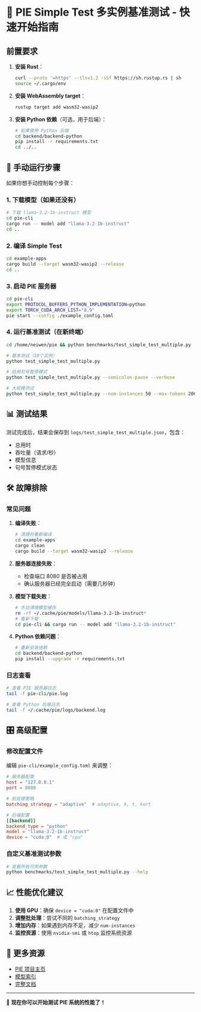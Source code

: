 # 🚀 PIE Simple Test 多实例基准测试 - 快速开始指南

## 前置要求

1. **安装 Rust**：
   ```bash
   curl --proto '=https' --tlsv1.2 -sSf https://sh.rustup.rs | sh
   source ~/.cargo/env
   ```

2. **安装 WebAssembly target**：
   ```bash
   rustup target add wasm32-wasip2
   ```

3. **安装 Python 依赖**（可选，用于后端）：
   ```bash
   # 如果使用 Python 后端
   cd backend/backend-python
   pip install -r requirements.txt
   cd ../..
   ```

## 🔧 手动运行步骤

如果你想手动控制每个步骤：

### 1. 下载模型（如果还没有）
```bash
# 下载 llama-3.2-1b-instruct 模型
cd pie-cli
cargo run -- model add "llama-3.2-1b-instruct"
cd ..
```

### 2. 编译 Simple Test
```bash
cd example-apps
cargo build --target wasm32-wasip2 --release
cd ..
```

### 3. 启动 PIE 服务器
```bash
cd pie-cli
export PROTOCOL_BUFFERS_PYTHON_IMPLEMENTATION=python
export TORCH_CUDA_ARCH_LIST="8.9"
pie start --config ./example_config.toml
```

### 4. 运行基准测试（在新终端）
```bash
cd /home/neiwen/pie && python benchmarks/test_simple_test_multiple.py 

# 基本测试（10个实例）
python test_simple_test_multiple.py

# 启用句号暂停模式
python test_simple_test_multiple.py --semicolon-pause --verbose

# 大规模测试
python test_simple_test_multiple.py --num-instances 50 --max-tokens 200
```

## 📊 测试结果

测试完成后，结果会保存到 `logs/test_simple_test_multiple.json`，包含：
- 总用时
- 吞吐量（请求/秒）
- 模型信息
- 句号暂停模式状态

## 🛠️ 故障排除

### 常见问题

1. **编译失败**：
   ```bash
   # 清理并重新编译
   cd example-apps
   cargo clean
   cargo build --target wasm32-wasip2 --release
   ```

2. **服务器连接失败**：
   - 检查端口 8080 是否被占用
   - 确认服务器已经完全启动（需要几秒钟）

3. **模型下载失败**：
   ```bash
   # 手动清理模型缓存
   rm -rf ~/.cache/pie/models/llama-3.2-1b-instruct*
   # 重新下载
   cd pie-cli && cargo run -- model add "llama-3.2-1b-instruct"
   ```

4. **Python 依赖问题**：
   ```bash
   # 重新安装依赖
   cd backend/backend-python
   pip install --upgrade -r requirements.txt
   ```

### 日志查看

```bash
# 查看 PIE 服务器日志
tail -f pie-cli/pie.log

# 查看 Python 后端日志
tail -f ~/.cache/pie/logs/backend.log
```

## 🎛️ 高级配置

### 修改配置文件

编辑 `pie-cli/example_config.toml` 来调整：

```toml
# 服务器配置
host = "127.0.0.1"
port = 8080

# 批处理策略
batching_strategy = "adaptive"  # adaptive, k, t, kort

# 后端配置
[[backend]]
backend_type = "python"
model = "llama-3.2-1b-instruct"
device = "cuda:0"  # 或 "cpu"
```

### 自定义基准测试参数

```bash
# 查看所有可用参数
python benchmarks/test_simple_test_multiple.py --help
```

## 📈 性能优化建议

1. **使用 GPU**：确保 `device = "cuda:0"` 在配置文件中
2. **调整批处理**：尝试不同的 `batching_strategy`
3. **增加内存**：如果遇到内存不足，减少 `num-instances`
4. **监控资源**：使用 `nvidia-smi` 或 `htop` 监控系统资源

## 🔗 更多资源

- [PIE 项目主页](https://pie-project.org)
- [模型索引](https://github.com/pie-project/model-index)
- [完整文档](https://pie-project.org/docs/)

---

🎉 **现在你可以开始测试 PIE 系统的性能了！**

